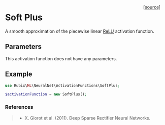 <span style="float:right;"><a href="https://github.com/RubixML/RubixML/blob/master/src/NeuralNet/ActivationFunctions/SoftPlus.php">[source]</a></span>

# Soft Plus
A smooth approximation of the piecewise linear [ReLU](relu.md) activation function.

## Parameters
This activation function does not have any parameters.

## Example
```php
use Rubix\ML\NeuralNet\ActivationFunctions\SoftPlus;

$activationFunction = new SoftPlus();
```

### References
>- X. Glorot et al. (2011). Deep Sparse Rectifier Neural Networks.